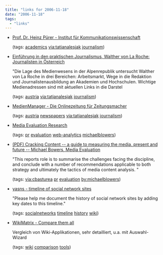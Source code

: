 ```yaml
---
title: "links for 2006-11-18"
date: "2006-11-18"
tags: 
  - "links"
---
```


- [Prof. Dr. Heinz Pürer - Institut für Kommunikationswissenschaft](http://www.ifkw.uni-muenchen.de/puerer/person/person.html)
    
    (tags: [academics](http://del.icio.us/heinzwittenbrink/academics) [via:tatjanalesjak](http://del.icio.us/heinzwittenbrink/via:tatjanalesjak) [journalism](http://del.icio.us/heinzwittenbrink/journalism))
    
- [Einführung in den praktischen Journalismus, Walther von La Roche: Journalisten in Österreich](http://www.journalistische-praxis.de/pj/austria_info.htm)
    
    "Die Lage des Medienwesens in der Alpenrepublik untersucht Walther von La Roche in drei Bereichen: Arbeitsmarkt, Wege in die Redaktion und Journalistenausbildung an Akademien und Hochschulen. Wichtige Medienadressen sind mit aktuellen Links in die Darstel
    
    (tags: [austria](http://del.icio.us/heinzwittenbrink/austria) [via:tatjanalesjak](http://del.icio.us/heinzwittenbrink/via:tatjanalesjak) [journalism](http://del.icio.us/heinzwittenbrink/journalism))
    
- [MedienManager - Die Onlinezeitung für Zeitungsmacher](http://www.medienmanager.at/index.php)
    
    (tags: [austria](http://del.icio.us/heinzwittenbrink/austria) [newspapers](http://del.icio.us/heinzwittenbrink/newspapers) [via:tatjanalesjak](http://del.icio.us/heinzwittenbrink/via:tatjanalesjak) [journalism](http://del.icio.us/heinzwittenbrink/journalism))
    
- [Media Evaluation Research](http://www.meresearch.co.uk/MEresearch/index1.htm)
    
    (tags: [pr](http://del.icio.us/heinzwittenbrink/pr) [evaluation](http://del.icio.us/heinzwittenbrink/evaluation) [web-analytics](http://del.icio.us/heinzwittenbrink/web-analytics) [michaelblowers](http://del.icio.us/heinzwittenbrink/michaelblowers))
    
- [(PDF) Cracking Content -- a guide to measuring the media, present and future -- Michael Bowers, Media Evaluation](http://www.meresearch.co.uk/MEresearch/index_files/Reports/VersionForWebsite.pdf)
    
    "This reports role is to summarise the challenges facing the discipline, and conclude with a number of recommendations applicable to both strategy and ultimately the tactics of media content analysis. "
    
    (tags: [via:cbasturea](http://del.icio.us/heinzwittenbrink/via:cbasturea) [pr](http://del.icio.us/heinzwittenbrink/pr) [evaluation](http://del.icio.us/heinzwittenbrink/evaluation) [by:michaelblowers](http://del.icio.us/heinzwittenbrink/by:michaelblowers))
    
- [yasns - timeline of social network sites](http://yasns.pbwiki.com/)
    
    "Please help me document the history of social network sites by adding key dates to this timeline."
    
    (tags: [socialnetworks](http://del.icio.us/heinzwittenbrink/socialnetworks) [timeline](http://del.icio.us/heinzwittenbrink/timeline) [history](http://del.icio.us/heinzwittenbrink/history) [wiki](http://del.icio.us/heinzwittenbrink/wiki))
    
- [WikiMatrix - Compare them all](http://www.wikimatrix.org/)
    
    Vergleich von Wiki-Applikationen, sehr detailliert, u.a. mit Auswahl-Wizard
    
    (tags: [wiki](http://del.icio.us/heinzwittenbrink/wiki) [comparison](http://del.icio.us/heinzwittenbrink/comparison) [tools](http://del.icio.us/heinzwittenbrink/tools))
